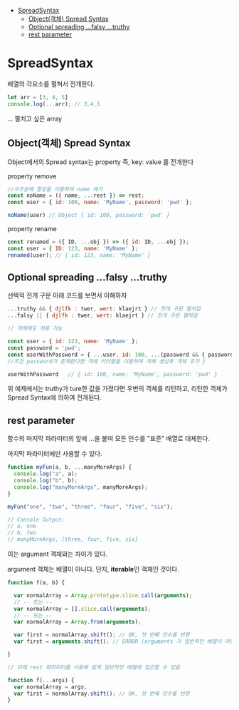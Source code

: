- [SpreadSyntax](#spreadsyntax)
  - [Object(객체) Spread Syntax](#object객체-spread-syntax)
  - [Optional spreading ...falsy ...truthy](#optional-spreading-falsy-truthy)
  - [rest parameter](#rest-parameter)

 # SpreadSyntax

배열의 각요소를 펼쳐서 전개한다.

```jsx
let arr = [3, 4, 5]
console.log(...arr); // 3,4,5
```

... 펼치고 싶은 array


## Object(객체) Spread Syntax

Object에서의 Spread syntax는 property 즉, key: value 를 전개한다

property remove

```jsx
//구조분해 할당을 이용하여 name 제거 
const noName = ({ name, ...rest }) => rest;
const user = { id: 100, name: 'MyName', password: 'pwd' };

noName(user) // Object { id: 100, password: 'pwd' }
```

property rename

```jsx
const renamed = ({ ID, ...obj }) => ({ id: ID, ...obj }); 
const user = { ID: 123, name: 'MyName' }; 
renamed(user); // { id: 123, name: 'MyName' }
```


## Optional spreading ...falsy ...truthy
선택적 전개 구문
아래 코드를 보면서 이해하자
```jsx
...truthy && { djlfk : twer, wert: klaejrt } // 전개 구문 펼처짐
...falsy || { djlfk : twer, wert: klaejrt } // 전개 구문 펼처짐

// 객체에도 적용 가능

const user = { id: 123, name: 'MyName' }; 
const password = 'pwd'; 
const userWithPassword = { ...user, id: 100, ...(password && { password }) 
//조건 password가 존재한다면 객체 리터럴을 이용하여 객체 생성후 객체 추가 } 

userWithPassword   // { id: 100, name: 'MyName', password: 'pwd' }

```

위 예제에서는 truthy가 ture한 값을 가졌다면 우변의 객체를 리턴하고,
리턴한 객체가 Spread Syntax에 의하여 전개된다.


## rest parameter

함수의 마지막 파라미터의 앞에 ...을 붙여 모든 인수를 "표준" 배열로 대체한다.

마지막 파라미터에만 사용할 수 있다.

```jsx
function myFun(a, b, ...manyMoreArgs) {
  console.log("a", a);
  console.log("b", b);
  console.log("manyMoreArgs", manyMoreArgs);
}

myFun("one", "two", "three", "four", "five", "six");

// Console Output:
// a, one
// b, two
// manyMoreArgs, [three, four, five, six]

```

이는 argument 객체와는 차이가 있다.

argument 객체는 배열이 아니다. 단지, **iterable**인 객체인 것이다.

```jsx
function f(a, b) {

  var normalArray = Array.prototype.slice.call(arguments);
  // -- 또는 --
  var normalArray = [].slice.call(arguments);
  // -- 또는 --
  var normalArray = Array.from(arguments);

  var first = normalArray.shift(); // OK, 첫 번째 인수를 반환
  var first = arguments.shift(); // ERROR (arguments 가 일반적인 배열이 아님)

}

// 이제 rest 파라미터를 사용해 쉽게 일반적인 배열에 접근할 수 있음

function f(...args) {
  var normalArray = args;
  var first = normalArray.shift(); // OK, 첫 번째 인수를 반환
}
```